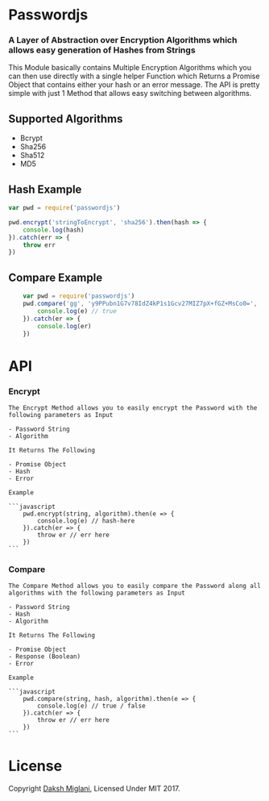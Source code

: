 # Passwordjs

### A Layer of Abstraction over Encryption Algorithms which allows easy generation of Hashes from Strings

This Module basically contains Multiple Encryption Algorithms which you can then use directly with a single helper Function which Returns a Promise Object that contains either your hash or an error message. The API is pretty simple with just 1 Method that allows easy switching between algorithms.


## Supported Algorithms

- Bcrypt 
- Sha256
- Sha512
- MD5

## Hash Example
```javascript
var pwd = require('passwordjs')

pwd.encrypt('stringToEncrypt', 'sha256').then(hash => {
    console.log(hash)
}).catch(err => {
    throw err
})
```

## Compare Example
```javascript
    var pwd = require('passwordjs')
    pwd.compare('gg', 'y9PPubn1G7v78IdZ4kP1s1Gcv27MIZ7pX+fGZ+MsCo0=', 'sha256').then(e => {
        console.log(e) // true
    }).catch(er => {
        console.log(er)
    })
```

# API

### Encrypt
    The Encrypt Method allows you to easily encrypt the Password with the following parameters as Input

    - Password String
    - Algorithm

    It Returns The Following
    
    - Promise Object
    - Hash
    - Error

    Example 

    ```javascript
        pwd.encrypt(string, algorithm).then(e => {
            console.log(e) // hash-here
        }).catch(er => {
            throw er // err here
        })
    ```

### Compare
    The Compare Method allows you to easily compare the Password along all algorithms with the following parameters as Input

    - Password String
    - Hash
    - Algorithm

    It Returns The Following
    
    - Promise Object
    - Response (Boolean)
    - Error

    Example 
    
    ```javascript
        pwd.compare(string, hash, algorithm).then(e => {
            console.log(e) // true / false
        }).catch(er => {
            throw er // err here
        })
    ```

# License

Copyright [Daksh Miglani](https://dak.sh/), Licensed Under MIT 2017.